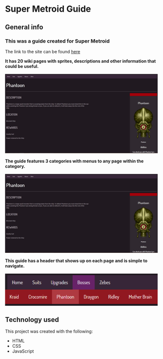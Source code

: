 # Super Metroid Guide

## General info
<h3><b>This was a guide created for Super Metroid</b></h3>

The link to the site can be found <a href='https://italiancucumber.github.io/super-metroid-guide/'>here</a>

<b>It has 20 wiki pages with sprites, descriptions and other information that could be useful.</b><br><br>
<img src='src/screenshot.PNG' width='500px'>

<b>The guide features 3 categories with menus to any page within the category.</b><br><br>
<img src='src/screenshot.PNG' width='500px'>

<b>This guide has a header that shows up on each page and is simple to navigate.</b><br><br>
<img src='src/screenshot2.PNG' width='500px'>

## Technology used
This project was created with the following:
* HTML
* CSS
* JavaScript
